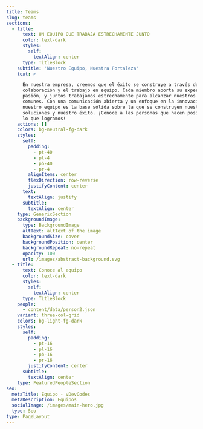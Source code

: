 ```yaml
---
title: Teams
slug: teams
sections:
  - title:
      text: UN EQUIPO QUE TRABAJA ESTRECHAMENTE JUNTO
      color: text-dark
      styles:
        self:
          textAlign: center
      type: TitleBlock
    subtitle: 'Nuestro Equipo, Nuestra Fortaleza'
    text: >

      En nuestra empresa, creemos que el éxito se construye a través de la
      colaboración y el trabajo en equipo. Cada miembro aporta su experiencia y
      pasión, y juntos trabajamos estrechamente para alcanzar nuestros objetivos
      comunes. Con una comunicación abierta y un enfoque en la innovación,
      nuestro equipo es la base sólida sobre la que se construyen nuestras
      soluciones y nuestro éxito. ¡Conoce a las personas que hacen posible todo
      lo que logramos!
    actions: []
    colors: bg-neutral-fg-dark
    styles:
      self:
        padding:
          - pt-40
          - pl-4
          - pb-40
          - pr-4
        alignItems: center
        flexDirection: row-reverse
        justifyContent: center
      text:
        textAlign: justify
      subtitle:
        textAlign: center
    type: GenericSection
    backgroundImage:
      type: BackgroundImage
      altText: altText of the image
      backgroundSize: cover
      backgroundPosition: center
      backgroundRepeat: no-repeat
      opacity: 100
      url: /images/abstract-background.svg
  - title:
      text: Conoce al equipo
      color: text-dark
      styles:
        self:
          textAlign: center
      type: TitleBlock
    people:
      - content/data/person2.json
    variant: three-col-grid
    colors: bg-light-fg-dark
    styles:
      self:
        padding:
          - pt-16
          - pl-16
          - pb-16
          - pr-16
        justifyContent: center
      subtitle:
        textAlign: center
    type: FeaturedPeopleSection
seo:
  metaTitle: Equipo - vDevCodes
  metaDescription: Equipos
  socialImage: /images/main-hero.jpg
  type: Seo
type: PageLayout
---
```

